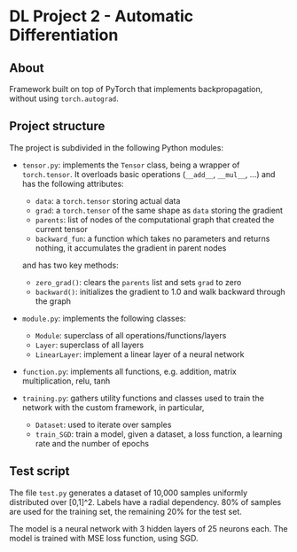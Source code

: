 

# DL Project 2 - Automatic Differentiation

## About

Framework built on top of PyTorch that implements backpropagation, 
without using `torch.autograd`. 

## Project structure

The project is subdivided in the following Python modules:

* `tensor.py`: implements the `Tensor` class, being a wrapper of `torch.tensor`. 
  It overloads basic operations (`__add__`, `__mul__`, ...) and has the following attributes:
    * `data`: a `torch.tensor` storing actual data
    * `grad`: a `torch.tensor` of the same shape as `data` storing the gradient
    * `parents`: list of nodes of the computational graph that created the current tensor 
    * `backward_fun`: a function which takes no parameters and returns nothing, it accumulates the gradient in 
      parent nodes
  
  and has two key methods:
    * `zero_grad()`: clears the `parents` list and sets `grad` to zero
    * `backward()`: initializes the gradient to 1.0 and walk backward through the graph
    
* `module.py`: implements the following classes:
    * `Module`: superclass of all operations/functions/layers
    * `Layer`: superclass of all layers
    * `LinearLayer`: implement a linear layer of a neural network
  
* `function.py`: implements all functions, e.g. addition, matrix multiplication, relu, tanh

* `training.py`: gathers utility functions and classes used to train the network with the custom framework, 
  in particular,
    * `Dataset`: used to iterate over samples
    * `train_SGD`: train a model, given a dataset, a loss function, a learning rate and the number of epochs


## Test script

The file `test.py` generates a dataset of 10,000 samples uniformly distributed over [0,1]^2. 
Labels have a radial dependency. 80% of samples are used for the training set, 
the remaining 20% for the test set.

The model is a neural network with 3 hidden layers of 25 neurons each.
The model is trained with MSE loss function, using SGD.
